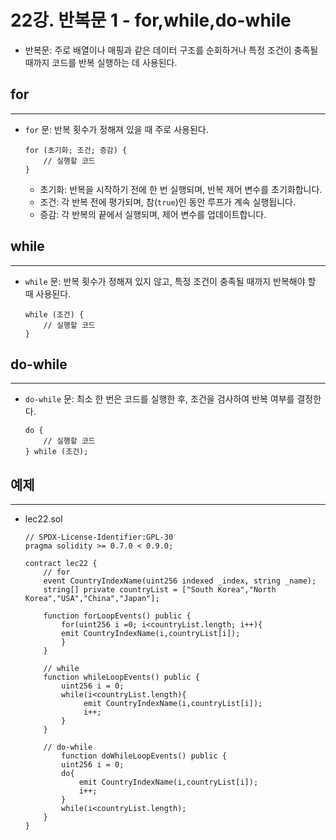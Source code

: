 # 22강. 반복문 1 - for,while,do-while

- 반복문: 주로 배열이나 매핑과 같은 데이터 구조를 순회하거나 특정 조건이 충족될 때까지 코드를 반복 실행하는 데 사용된다.

## for

---

- `for` 문: 반복 횟수가 정해져 있을 때 주로 사용된다.
    
    ```solidity
    for (초기화; 조건; 증감) {
        // 실행할 코드
    }
    ```
    
    - 초기화: 반복을 시작하기 전에 한 번 실행되며, 반복 제어 변수를 초기화합니다.
    - 조건: 각 반복 전에 평가되며, 참(`true`)인 동안 루프가 계속 실행됩니다.
    - 증감: 각 반복의 끝에서 실행되며, 제어 변수를 업데이트합니다.

## while

---

- `while` 문: 반복 횟수가 정해져 있지 않고, 특정 조건이 충족될 때까지 반복해야 할 때 사용된다.
    
    ```solidity
    while (조건) {
        // 실행할 코드
    }
    ```
    

## do-while

---

- `do-while` 문: 최소 한 번은 코드를 실행한 후, 조건을 검사하여 반복 여부를 결정한다.
    
    ```solidity
    do {
        // 실행할 코드
    } while (조건);
    ```
    

## 예제

---

- lec22.sol
    
    ```solidity
    // SPDX-License-Identifier:GPL-30
    pragma solidity >= 0.7.0 < 0.9.0;
    
    contract lec22 {
        // for
        event CountryIndexName(uint256 indexed _index, string _name);
        string[] private countryList = ["South Korea","North Korea","USA","China","Japan"];
    
        function forLoopEvents() public {
            for(uint256 i =0; i<countryList.length; i++){
            emit CountryIndexName(i,countryList[i]);
            }
        }
    
        // while
        function whileLoopEvents() public {
            uint256 i = 0;
            while(i<countryList.length){
                 emit CountryIndexName(i,countryList[i]);
                 i++;
            }
        }
    
        // do-while
            function doWhileLoopEvents() public {
            uint256 i = 0;
            do{
                emit CountryIndexName(i,countryList[i]);
                i++;
            }
            while(i<countryList.length);
        }
    }
    ```
